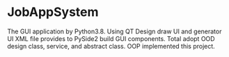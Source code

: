 # JobAppSystem
The GUI application by Python3.8. Using QT Design draw UI and generator UI XML file provides to PySide2 build GUI components.  Total adopt  OOD design class, service, and abstract class. OOP implemented this project. 
